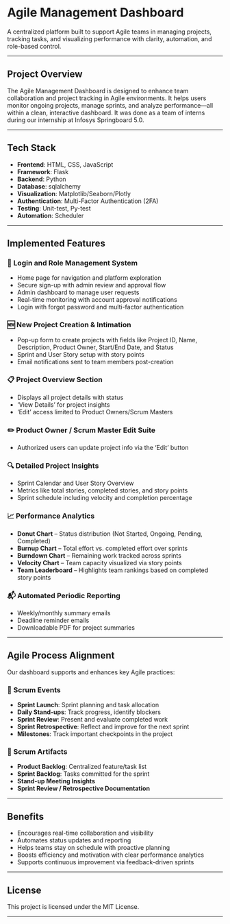 # Agile Management Dashboard

A centralized platform built to support Agile teams in managing projects, tracking tasks, and visualizing performance with clarity, automation, and role-based control.

---

## Project Overview

The Agile Management Dashboard is designed to enhance team collaboration and project tracking in Agile environments. It helps users monitor ongoing projects, manage sprints, and analyze performance—all within a clean, interactive dashboard. It was done as a team of interns during our internship at Infosys Springboard 5.0.

---

## Tech Stack

- **Frontend**: HTML, CSS, JavaScript
- **Framework**: Flask 
- **Backend**: Python
- **Database**: sqlalchemy
- **Visualization**: Matplotlib/Seaborn/Plotly 
- **Authentication**: Multi-Factor Authentication (2FA)
- **Testing**: Unit-test, Py-test
- **Automation**: Scheduler

---

## Implemented Features

### 🔐 Login and Role Management System
- Home page for navigation and platform exploration
- Secure sign-up with admin review and approval flow
- Admin dashboard to manage user requests
- Real-time monitoring with account approval notifications
- Login with forgot password and multi-factor authentication

### 🆕 New Project Creation & Intimation
- Pop-up form to create projects with fields like Project ID, Name, Description, Product Owner, Start/End Date, and Status
- Sprint and User Story setup with story points
- Email notifications sent to team members post-creation

### 📋 Project Overview Section
- Displays all project details with status
- ‘View Details’ for project insights
- ‘Edit’ access limited to Product Owners/Scrum Masters

### ✏️ Product Owner / Scrum Master Edit Suite
- Authorized users can update project info via the ‘Edit’ button

### 🔍 Detailed Project Insights
- Sprint Calendar and User Story Overview
- Metrics like total stories, completed stories, and story points
- Sprint schedule including velocity and completion percentage

### 📈 Performance Analytics
- **Donut Chart** – Status distribution (Not Started, Ongoing, Pending, Completed)
- **Burnup Chart** – Total effort vs. completed effort over sprints
- **Burndown Chart** – Remaining work tracked across sprints
- **Velocity Chart** – Team capacity visualized via story points
- **Team Leaderboard** – Highlights team rankings based on completed story points

### 📬 Automated Periodic Reporting
- Weekly/monthly summary emails
- Deadline reminder emails
- Downloadable PDF for project summaries

---

## Agile Process Alignment

Our dashboard supports and enhances key Agile practices:

### 📆 Scrum Events
- **Sprint Launch**: Sprint planning and task allocation  
- **Daily Stand-ups**: Track progress, identify blockers  
- **Sprint Review**: Present and evaluate completed work  
- **Sprint Retrospective**: Reflect and improve for the next sprint  
- **Milestones**: Track important checkpoints in the project

### 🧾 Scrum Artifacts
- **Product Backlog**: Centralized feature/task list  
- **Sprint Backlog**: Tasks committed for the sprint  
- **Stand-up Meeting Insights**  
- **Sprint Review / Retrospective Documentation**

---

## Benefits

- Encourages real-time collaboration and visibility  
- Automates status updates and reporting  
- Helps teams stay on schedule with proactive planning  
- Boosts efficiency and motivation with clear performance analytics  
- Supports continuous improvement via feedback-driven sprints  

---

## License

This project is licensed under the MIT License.

---

